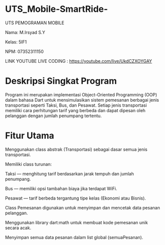 # UTS_Mobile-SmartRide-
UTS PEMOGRAMAN MOBILE

Nama: M.Irsyad S.Y

Kelas: 5IF1

NPM: 07352311150

LINK YOUTUBE LIVE CODING : https://youtube.com/live/UkdCZXOYGAY

# Deskripsi Singkat Program

Program ini merupakan implementasi Object-Oriented Programming (OOP) dalam bahasa Dart untuk mensimulasikan sistem pemesanan berbagai jenis transportasi seperti Taksi, Bus, dan Pesawat.
Setiap jenis transportasi memiliki cara perhitungan tarif yang berbeda dan dapat dipesan oleh pelanggan dengan jumlah penumpang tertentu.

# Fitur Utama

Menggunakan class abstrak (Transportasi) sebagai dasar semua jenis transportasi.

Memiliki class turunan:

Taksi — menghitung tarif berdasarkan jarak tempuh dan jumlah penumpang.

Bus — memiliki opsi tambahan biaya jika terdapat WiFi.

Pesawat — tarif berbeda tergantung tipe kelas (Ekonomi atau Bisnis).

Class Pemesanan digunakan untuk menyimpan dan mencetak data pesanan pelanggan.

Menggunakan library dart:math untuk membuat kode pemesanan unik secara acak.

Menyimpan semua data pesanan dalam list global (semuaPesanan).
